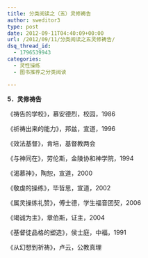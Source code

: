 ```yaml
---
title: 分类阅读之（五）灵修祷告
author: sweditor3
type: post
date: 2012-09-11T04:40:09+00:00
url: /2012/09/11/分类阅读之五灵修祷告/
dsq_thread_id:
  - 1796539943
categories:
  - 灵性操练
  - 图书推荐之分类阅读

---
```

**5．灵修祷告**

《祷告的学校》，慕安德烈，校园，1986
  
《祈祷出来的能力》，邦兹，宣道，1996
  
《效法基督》，肯培，基督教两会
  
《与神同在》，劳伦斯，金陵协和神学院，1994
  
《渴慕神》，陶恕，宣道，2000
  
《敬虔的操练》，毕哲思，宣道，2002
  
《属灵操练礼赞》，傅士德，学生福音团契，2006
  
《竭诚为主》，章伯斯，证主，2004
  
《基督徒品格的塑造》，侯士庭，中福，1991
  
《从幻想到祈祷》，卢云，公教真理